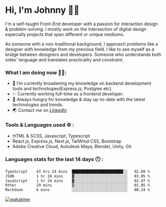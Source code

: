 # Hi, I'm Johnny 👋🧑‍

I'm a self-taught Front-End developer with a passion for interaction design & problem-solving. I mostly work on the intersection of digital design especially projects that span different or unique mediums.

As someone with a non-traditional background, I approach problems like a designer with knowledge from my previous field. I like to see myself as a bridge between designers and developers. Someone who understands both sides' language and translates practicality and constraint.

### What I am doing now 🧑‍💻:

- 🔭 I’m currently broadening my knowledge on backend development tools and technologies(Express.js, Postgres etc).
- ✨ Currently working full-time as a frontend developer.
- 📖 Always hungry for knowledge & stay up-to-date with the latest technologies and trends.
- 🌏 Contact me on [LinkedIn](https://www.linkedin.com/in/johchai/)

### Tools & Languages used ⚙️ :

- HTML & SCSS, Javascript, Typescript
- React.js, Express.js, Next.js, TailWind CSS, Bootstrap
- Adobe Creative Cloud, Autodesk Maya, Blender, Unity, Git

### Languages stats for the last 14 days 🕛 :

<!--START_SECTION:waka-->

```txt
TypeScript    43 hrs 24 mins  ███████████████████████░░   92.09 %
JSON          1 hr 26 mins    ▓░░░░░░░░░░░░░░░░░░░░░░░░   03.05 %
JavaScript    1 hr 24 mins    ▓░░░░░░░░░░░░░░░░░░░░░░░░   02.97 %
Other         29 mins         ▒░░░░░░░░░░░░░░░░░░░░░░░░   01.05 %
Markdown      6 mins          ░░░░░░░░░░░░░░░░░░░░░░░░░   00.24 %
```

<!--END_SECTION:waka-->

[![wakatime](https://wakatime.com/badge/user/0cd14e89-b357-451d-b5c1-4a79286fb5a6.svg)](https://wakatime.com/@0cd14e89-b357-451d-b5c1-4a79286fb5a6)
